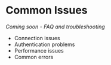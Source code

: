 # Common Issues

*Coming soon - FAQ and troubleshooting*

- Connection issues
- Authentication problems
- Performance issues
- Common errors